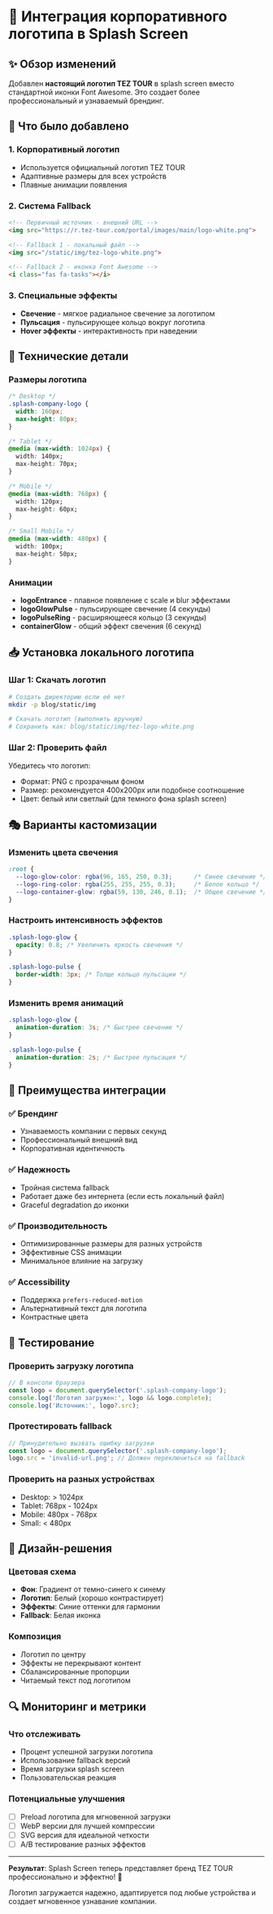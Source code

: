 # 🏢 Интеграция корпоративного логотипа в Splash Screen

## ✨ Обзор изменений

Добавлен **настоящий логотип TEZ TOUR** в splash screen вместо стандартной иконки Font Awesome. Это создает более профессиональный и узнаваемый брендинг.

## 🎨 Что было добавлено

### 1. **Корпоративный логотип**
- Используется официальный логотип TEZ TOUR
- Адаптивные размеры для всех устройств
- Плавные анимации появления

### 2. **Система Fallback**
```html
<!-- Первичный источник - внешний URL -->
<img src="https://r.tez-tour.com/portal/images/main/logo-white.png">

<!-- Fallback 1 - локальный файл -->
<img src="/static/img/tez-logo-white.png">

<!-- Fallback 2 - иконка Font Awesome -->
<i class="fas fa-tasks"></i>
```

### 3. **Специальные эффекты**
- **Свечение** - мягкое радиальное свечение за логотипом
- **Пульсация** - пульсирующее кольцо вокруг логотипа
- **Hover эффекты** - интерактивность при наведении

## 🔧 Технические детали

### Размеры логотипа
```css
/* Desktop */
.splash-company-logo {
  width: 160px;
  max-height: 80px;
}

/* Tablet */
@media (max-width: 1024px) {
  width: 140px;
  max-height: 70px;
}

/* Mobile */
@media (max-width: 768px) {
  width: 120px;
  max-height: 60px;
}

/* Small Mobile */
@media (max-width: 480px) {
  width: 100px;
  max-height: 50px;
}
```

### Анимации
- **logoEntrance** - плавное появление с scale и blur эффектами
- **logoGlowPulse** - пульсирующее свечение (4 секунды)
- **logoPulseRing** - расширяющееся кольцо (3 секунды)
- **containerGlow** - общий эффект свечения (6 секунд)

## 📥 Установка локального логотипа

### Шаг 1: Скачать логотип
```bash
# Создать директорию если её нет
mkdir -p blog/static/img

# Скачать логотип (выполнить вручную)
# Сохранить как: blog/static/img/tez-logo-white.png
```

### Шаг 2: Проверить файл
Убедитесь что логотип:
- Формат: PNG с прозрачным фоном
- Размер: рекомендуется 400x200px или подобное соотношение
- Цвет: белый или светлый (для темного фона splash screen)

## 🎭 Варианты кастомизации

### Изменить цвета свечения
```css
:root {
  --logo-glow-color: rgba(96, 165, 250, 0.3);      /* Синее свечение */
  --logo-ring-color: rgba(255, 255, 255, 0.3);     /* Белое кольцо */
  --logo-container-glow: rgba(59, 130, 246, 0.1);  /* Общее свечение */
}
```

### Настроить интенсивность эффектов
```css
.splash-logo-glow {
  opacity: 0.8; /* Увеличить яркость свечения */
}

.splash-logo-pulse {
  border-width: 3px; /* Толще кольцо пульсации */
}
```

### Изменить время анимаций
```css
.splash-logo-glow {
  animation-duration: 3s; /* Быстрее свечение */
}

.splash-logo-pulse {
  animation-duration: 2s; /* Быстрее пульсация */
}
```

## 🚀 Преимущества интеграции

### ✅ **Брендинг**
- Узнаваемость компании с первых секунд
- Профессиональный внешний вид
- Корпоративная идентичность

### ✅ **Надежность**
- Тройная система fallback
- Работает даже без интернета (если есть локальный файл)
- Graceful degradation до иконки

### ✅ **Производительность**
- Оптимизированные размеры для разных устройств
- Эффективные CSS анимации
- Минимальное влияние на загрузку

### ✅ **Accessibility**
- Поддержка `prefers-reduced-motion`
- Альтернативный текст для логотипа
- Контрастные цвета

## 🧪 Тестирование

### Проверить загрузку логотипа
```javascript
// В консоли браузера
const logo = document.querySelector('.splash-company-logo');
console.log('Логотип загружен:', logo && logo.complete);
console.log('Источник:', logo?.src);
```

### Протестировать fallback
```javascript
// Принудительно вызвать ошибку загрузки
const logo = document.querySelector('.splash-company-logo');
logo.src = 'invalid-url.png'; // Должен переключиться на fallback
```

### Проверить на разных устройствах
- Desktop: > 1024px
- Tablet: 768px - 1024px
- Mobile: 480px - 768px
- Small: < 480px

## 🎨 Дизайн-решения

### Цветовая схема
- **Фон**: Градиент от темно-синего к синему
- **Логотип**: Белый (хорошо контрастирует)
- **Эффекты**: Синие оттенки для гармонии
- **Fallback**: Белая иконка

### Композиция
- Логотип по центру
- Эффекты не перекрывают контент
- Сбалансированные пропорции
- Читаемый текст под логотипом

## 🔍 Мониторинг и метрики

### Что отслеживать
- Процент успешной загрузки логотипа
- Использование fallback версий
- Время загрузки splash screen
- Пользовательская реакция

### Потенциальные улучшения
- [ ] Preload логотипа для мгновенной загрузки
- [ ] WebP версии для лучшей компрессии
- [ ] SVG версия для идеальной четкости
- [ ] A/B тестирование разных эффектов

---

**Результат**: Splash Screen теперь представляет бренд TEZ TOUR профессионально и эффектно! 🎉

Логотип загружается надежно, адаптируется под любые устройства и создает мгновенное узнавание компании.

